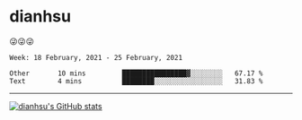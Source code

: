 
# dianhsu

:stuck_out_tongue_winking_eye::stuck_out_tongue_winking_eye::stuck_out_tongue_winking_eye:

<!--START_SECTION:waka-->
```text
Week: 18 February, 2021 - 25 February, 2021

Other       10 mins         ████████████████▓░░░░░░░░   67.17 % 
Text        4 mins          ████████░░░░░░░░░░░░░░░░░   31.83 % 
```
<!--END_SECTION:waka-->

---

[![dianhsu's GitHub stats](https://github-readme-stats.vercel.app/api?username=dianhsu)](https://github.com/anuraghazra/github-readme-stats)
